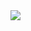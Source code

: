 <img align="" src="https://github-readme-stats-sombra.vercel.app/api/top-langs/?username=demo-hub&layout=compact&langs_count=7" />

